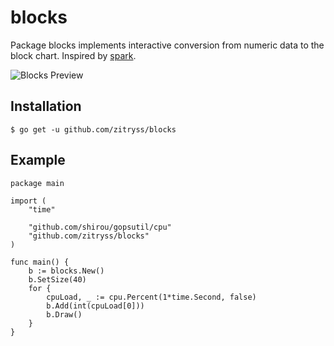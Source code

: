 # blocks

Package blocks implements interactive conversion from numeric data to the block chart. Inspired by [spark](https://github.com/holman/spark).

![Blocks Preview](https://user-images.githubusercontent.com/2380748/34184269-145fc1a0-e51f-11e7-9bd3-79e9a42528a6.gif)

## Installation
```
$ go get -u github.com/zitryss/blocks
```

## Example

```golang
package main

import (
	"time"

	"github.com/shirou/gopsutil/cpu"
	"github.com/zitryss/blocks"
)

func main() {
	b := blocks.New()
	b.SetSize(40)
	for {
		cpuLoad, _ := cpu.Percent(1*time.Second, false)
		b.Add(int(cpuLoad[0]))
		b.Draw()
	}
}
```
